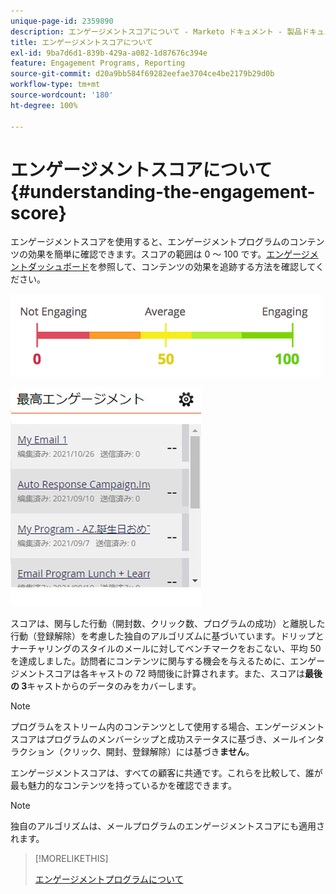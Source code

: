 ```yaml
---
unique-page-id: 2359890
description: エンゲージメントスコアについて - Marketo ドキュメント - 製品ドキュメント
title: エンゲージメントスコアについて
exl-id: 9ba7d6d1-839b-429a-a082-1d87676c394e
feature: Engagement Programs, Reporting
source-git-commit: d20a9bb584f69282eefae3704ce4be2179b29d0b
workflow-type: tm+mt
source-wordcount: '180'
ht-degree: 100%

---
```


# エンゲージメントスコアについて {#understanding-the-engagement-score}

エンゲージメントスコアを使用すると、エンゲージメントプログラムのコンテンツの効果を簡単に確認できます。スコアの範囲は 0 ～ 100 です。[エンゲージメントダッシュボード](/help/marketo/product-docs/email-marketing/drip-nurturing/reports-and-notifications/the-engagement-dashboard.md)を参照して、コンテンツの効果を追跡する方法を確認してください。

![](assets/image2014-9-25-16-3a24-3a54.png)

![](assets/highestengagementwidget.jpg)

スコアは、関与した行動（開封数、クリック数、プログラムの成功）と離脱した行動（登録解除）を考慮した独自のアルゴリズムに基づいています。ドリップとナーチャリングのスタイルのメールに対してベンチマークをおこない、平均 50 を達成しました。訪問者にコンテンツに関与する機会を与えるために、エンゲージメントスコアは各キャストの 72 時間後に計算されます。また、スコアは&#x200B;**最後の 3**&#x200B;キャストからのデータのみをカバーします。

>[!NOTE]
>
>プログラムをストリーム内のコンテンツとして使用する場合、エンゲージメントスコアはプログラムのメンバーシップと成功ステータスに基づき、メールインタラクション（クリック、開封、登録解除）には基づき&#x200B;**ません**。

エンゲージメントスコアは、すべての顧客に共通です。これらを比較して、誰が最も魅力的なコンテンツを持っているかを確認できます。

>[!NOTE]
>
>独自のアルゴリズムは、メールプログラムのエンゲージメントスコアにも適用されます。

>[!MORELIKETHIS]
>
>[エンゲージメントプログラムについて](/help/marketo/product-docs/email-marketing/drip-nurturing/creating-an-engagement-program/understanding-engagement-programs.md)
